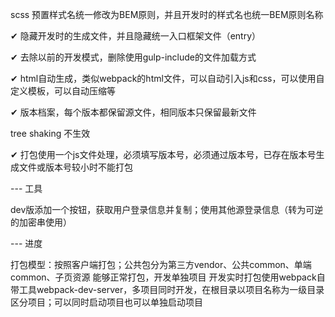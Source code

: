 scss 预置样式名统一修改为BEM原则，并且开发时的样式名也统一BEM原则名称

✔ 隐藏开发时的生成文件，并且隐藏统一入口框架文件（entry）

✔ 去除以前的开发模式，删除使用gulp-include的文件加载方式

✔ html自动生成，类似webpack的html文件，可以自动引入js和css，可以使用自定义模板，可以自动压缩等

✔ 版本档案，每个版本都保留源文件，相同版本只保留最新文件

tree shaking 不生效

✔ 打包使用一个js文件处理，必须填写版本号，必须通过版本号，已存在版本号生成文件或版本号较小时不能打包

--- 工具

dev版添加一个按钮，获取用户登录信息并复制；使用其他源登录信息（转为可逆的加密串使用）

--- 进度

打包模型：按照客户端打包；公共包分为第三方vendor、公共common、单端common、子页资源
能够正常打包，开发单独项目
开发实时打包使用webpack自带工具webpack-dev-server，多项目同时开发，在根目录以项目名称为一级目录区分项目；可以同时启动项目也可以单独启动项目
